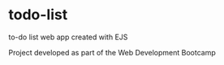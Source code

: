 # todo-list
to-do list web app created with EJS

Project developed as part of the Web Development Bootcamp
